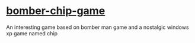 # [bomber-chip-game](https://eolunas.github.io/bomber-chip-game/)
An interesting game based on bomber man game and a nostalgic windows xp game named chip
